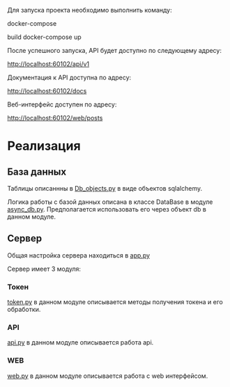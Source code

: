 Для запуска проекта необходимо выполнить команду: 

docker-compose 

build docker-compose up

После успешного запуска, API будет доступно по следующему адресу:

[http://localhost:60102/api/v1](http://localhost:60102/api/v1)

Документация к API доступна по адресу:

[http://localhost:60102/docs](http://localhost:60102/docs)

Веб-интерфейс доступен по адресу:

[http://localhost:60102/web/posts](http://localhost:60102/web/posts)

# Реализация
## База данных
Таблицы описаннны в [Db_objects.py](database%2FDb_objects.py) в виде объектов sqlalchemy.

Логика работы с базой данных описана в классе DataBase в модуле [async_db.py](database%2Fasync_db.py). Предполагается
использовать его через объект db в данном модуле.

## Сервер

Общая настройка сервера находиться в [app.py](app%2Fapp.py)

Сервер имеет 3 модуля:
### Токен
[token.py](app%2Frouters%2Ftoken.py) в данном модуле описывается методы получения токена и его обработки.

### API
[api.py](app%2Frouters%2Fapi.py) в данном модуле описывается работа api.

### WEB
[web.py](app%2Frouters%2Fweb.py) в данном модуле описывается работа с web интерфейсом.
